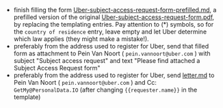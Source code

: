 - finish filling the form [Uber-subject-access-request-form-prefilled.md](Uber-subject-access-request-form-prefilled.md), a prefilled version of the original [Uber-subject-access-request-form.pdf](Uber-subject-access-request-form.pdf), by replacing the templating entries. Pay attention to (*) symbols, so for the `country of residence` entry, leave empty and let Uber determine which law applies (they might make a mistake!). 
- preferably from the address used to register for Uber, send that filled form as attachment to Pein Van Noort ( `pein.vannoort@uber.com` ) with subject "Subject access request" and text "Please find attached a Subject Access Request form"
- preferably from the address used to register for Uber, send [letter.md](letter.md) to Pein Van Noort ( `pein.vannoort@uber.com` ) and Cc: `GetMy@PersonalData.IO` (after changing `{{requester.name}}` in the template)

